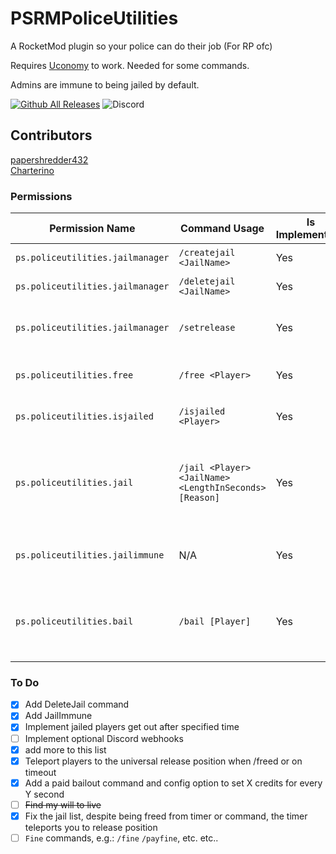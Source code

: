 # PSRMPoliceUtilities
A RocketMod plugin so your police can do their job (For RP ofc)

Requires [Uconomy](https://github.com/RocketModPlugins/Uconomy/tree/legacy) to work. Needed for some commands.

Admins are immune to being jailed by default.

[![Github All Releases](https://img.shields.io/github/downloads/papershredder432/PSRMPoliceUtilities/total.svg)]()
![Discord](https://img.shields.io/discord/483456891498921994?label=Discord&logo=Discord)

## Contributors
[papershredder432]( https://github.com/papershredder432) <br>
[Charterino](https://github.com/Charterino)

### Permissions
| Permission Name | Command Usage | Is Implemented? | Description |
| ------------- | ------------- | ------------- | ------------- |
| `ps.policeutilities.jailmanager` | `/createjail <JailName>` | Yes | Creates a jail |
| `ps.policeutilities.jailmanager` | `/deletejail <JailName>` | Yes | Deletes a jail |
| `ps.policeutilities.jailmanager` | `/setrelease` | Yes | Sets the universal release position |
| `ps.policeutilities.free` | `/free <Player>` | Yes | Frees a player from a jail |
| `ps.policeutilities.isjailed` | `/isjailed <Player>` | Yes | Checks if a player is in jail |
| `ps.policeutilities.jail` | `/jail <Player> <JailName> <LengthInSeconds> [Reason]` | Yes | Puts a specified player in jail for a chosen amount of seconds |
| `ps.policeutilities.jailimmune` | N/A | Yes | Makes a player immune to being jailed |
| `ps.policeutilities.bail` | `/bail [Player]` | Yes | Use your Uconomy balance to bail a player out of jail |

### To Do
- [x] Add DeleteJail command
- [x] Add JailImmune
- [x] Implement jailed players get out after specified time
- [ ] Implement optional Discord webhooks
- [x] add more to this list
- [x] Teleport players to the universal release position when /freed or on timeout
- [x] Add a paid bailout command and config option to set X credits for every Y second
- [ ] ~~Find my will to live~~
- [x] Fix the jail list, despite being freed from timer or command, the timer teleports you to release position
- [ ] `Fine` commands, e.g.: `/fine` `/payfine`, etc. etc..

